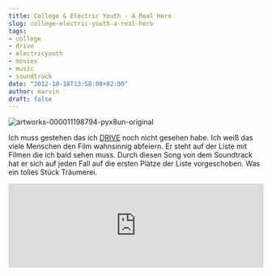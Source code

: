 ```yaml
---
title: College & Electric Youth - A Real Hero
slug: college-electric-youth-a-real-hero
tags:
- college
- drive
- electricyouth
- movies
- music
- soundtrack
date: "2012-10-18T13:58:00+02:00"
author: marvin
draft: false
---
```

![artworks-000011198794-pyx8un-original](/images/artworks-000011198794-pyx8un-original.jpg)

Ich muss gestehen das ich
[DRIVE](http://de.wikipedia.org/wiki/Drive_(2011)) noch nicht gesehen
habe. Ich weiß das viele Menschen den Film wahnsinnig abfeiern. Er steht
auf der Liste mit Filmen die ich bald sehen muss. Durch diesen Song von
dem Soundtrack hat er sich auf jeden Fall auf die ersten Plätze der
Liste vorgeschoben. Was ein tolles Stück Träumerei.

<iframe width="100%" height="166" scrolling="no" frameborder="no" src="http://w.soundcloud.com/player/?url=http%3A%2F%2Fapi.soundcloud.com%2Ftracks%2F5692525&amp;show_artwork=true"></iframe>